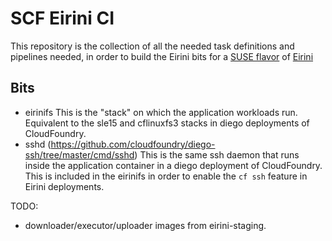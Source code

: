 # SCF Eirini CI

This repository is the collection of all the needed task definitions and pipelines needed, in order to build the Eirini bits for a [SUSE flavor](https://github.com/suse/scf) of [Eirini](https://github.com/cloudfoundry-incubator/eirini)

## Bits

- eirinifs
  This is the "stack" on which the application workloads run. Equivalent to the sle15 and cflinuxfs3 stacks in diego deployments of CloudFoundry.
- sshd (https://github.com/cloudfoundry/diego-ssh/tree/master/cmd/sshd)
  This is the same ssh daemon that runs inside the application container in a diego deployment of CloudFoundry. This is included in the eirinifs in order to enable the `cf ssh` feature in Eirini deployments.

TODO:
- downloader/executor/uploader images from eirini-staging.
